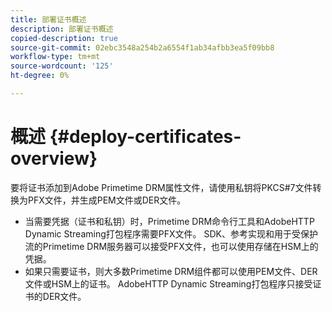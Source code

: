```yaml
---
title: 部署证书概述
description: 部署证书概述
copied-description: true
source-git-commit: 02ebc3548a254b2a6554f1ab34afbb3ea5f09bb8
workflow-type: tm+mt
source-wordcount: '125'
ht-degree: 0%

---
```


# 概述 {#deploy-certificates-overview}

要将证书添加到Adobe Primetime DRM属性文件，请使用私钥将PKCS#7文件转换为PFX文件，并生成PEM文件或DER文件。

* 当需要凭据（证书和私钥）时，Primetime DRM命令行工具和AdobeHTTP Dynamic Streaming打包程序需要PFX文件。 SDK、参考实现和用于受保护流的Primetime DRM服务器可以接受PFX文件，也可以使用存储在HSM上的凭据。
* 如果只需要证书，则大多数Primetime DRM组件都可以使用PEM文件、DER文件或HSM上的证书。 AdobeHTTP Dynamic Streaming打包程序只接受证书的DER文件。
